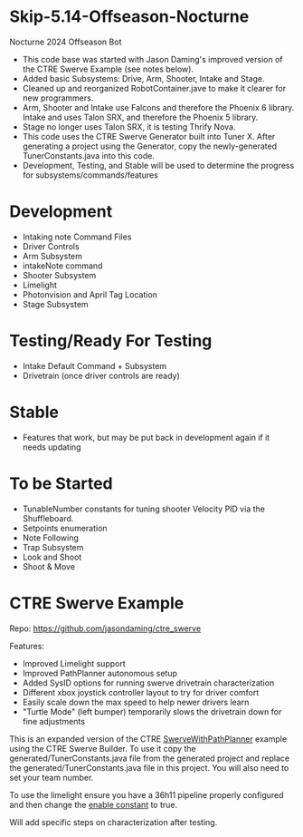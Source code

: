 # Skip-5.14-Offseason-Nocturne
Nocturne 2024 Offseason Bot

- This code base was started with Jason Daming's improved version of the CTRE Swerve Example (see notes below).
- Added basic Subsystems: Drive, Arm, Shooter, Intake and Stage.
- Cleaned up and reorganized RobotContainer.jave to make it clearer for new programmers.
- Arm, Shooter and Intake use Falcons and therefore the Phoenix 6 library. Intake and uses Talon SRX, and therefore the Phoenix 5 library.
- Stage no longer uses Talon SRX, it is testing Thrify Nova.
- This code uses the CTRE Swerve Generator built into Tuner X. After generating a project using the Generator, copy the newly-generated TunerConstants.java into this code.
- Development, Testing, and Stable will be used to determine the progress for subsystems/commands/features

# Development
- Intaking note Command Files
- Driver Controls
- Arm Subsystem
- intakeNote command
- Shooter Subsystem
- Limelight
- Photonvision and April Tag Location
- Stage Subsystem

# Testing/Ready For Testing
- Intake Default Command + Subsystem
- Drivetrain (once driver controls are ready)

# Stable
- Features that work, but may be put back in development again if it needs updating

# To be Started
- TunableNumber constants for tuning shooter Velocity PID via the Shuffleboard.
- Setpoints enumeration
- Note Following
- Trap Subsystem
- Look and Shoot
- Shoot & Move

# CTRE Swerve Example

Repo: https://github.com/jasondaming/ctre_swerve

Features:
- Improved Limelight support
- Improved PathPlanner autonomous setup
- Added SysID options for running swerve drivetrain characterization
- Different xbox joystick controller layout to try for driver comfort
- Easily scale down the max speed to help newer drivers learn
- "Turtle Mode" (left bumper) temporarily slows the drivetrain down for fine adjustments

This is an expanded version of the CTRE [SwerveWithPathPlanner](https://github.com/CrossTheRoadElec/Phoenix6-Examples/tree/main/java/SwerveWithPathPlanner) example using the CTRE Swerve Builder.  To use it copy the generated/TunerConstants.java file from the generated project and replace the generated/TunerConstants.java file in this project.  You will also need to set your team number.

To use the limelight ensure you have a 36h11 pipeline properly configured and then change the [enable constant](https://github.com/jasondaming/ctre_swerve/blob/master/src/main/java/frc/robot/Vision/Limelight.java#L22) to true.

Will add specific steps on characterization after testing.